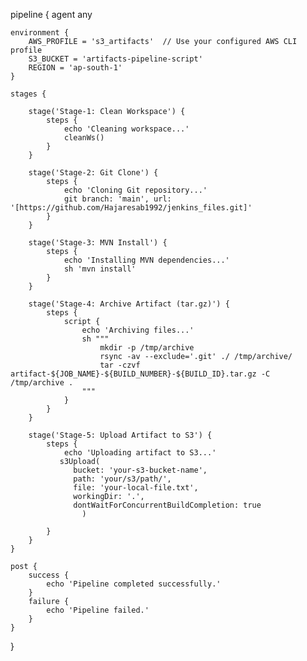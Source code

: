 pipeline {
    agent any

    environment {
        AWS_PROFILE = 's3_artifacts'  // Use your configured AWS CLI profile
        S3_BUCKET = 'artifacts-pipeline-script'
        REGION = 'ap-south-1'
    }

    stages {

        stage('Stage-1: Clean Workspace') {
            steps {
                echo 'Cleaning workspace...'
                cleanWs()
            }
        }

        stage('Stage-2: Git Clone') {
            steps {
                echo 'Cloning Git repository...'
                git branch: 'main', url: '[https://github.com/Hajaresab1992/jenkins_files.git]'
            }
        }

        stage('Stage-3: MVN Install') {
            steps {
                echo 'Installing MVN dependencies...'
                sh 'mvn install'
            }
        }

        stage('Stage-4: Archive Artifact (tar.gz)') {
            steps {
                script {
                    echo 'Archiving files...'
                    sh """
                        mkdir -p /tmp/archive
                        rsync -av --exclude='.git' ./ /tmp/archive/
                        tar -czvf artifact-${JOB_NAME}-${BUILD_NUMBER}-${BUILD_ID}.tar.gz -C /tmp/archive .
                    """
                }
            }
        }

        stage('Stage-5: Upload Artifact to S3') {
            steps {
                echo 'Uploading artifact to S3...'
               s3Upload(
                  bucket: 'your-s3-bucket-name',
                  path: 'your/s3/path/',
                  file: 'your-local-file.txt',
                  workingDir: '.',
                  dontWaitForConcurrentBuildCompletion: true
                    )

            }
        }
    }

    post {
        success {
            echo 'Pipeline completed successfully.'
        }
        failure {
            echo 'Pipeline failed.'
        }
    }
}

